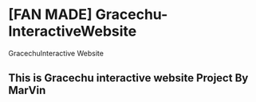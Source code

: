 # [FAN MADE] Gracechu-InteractiveWebsite
GracechuInteractive Website
## This is Gracechu interactive website Project By MarVin

